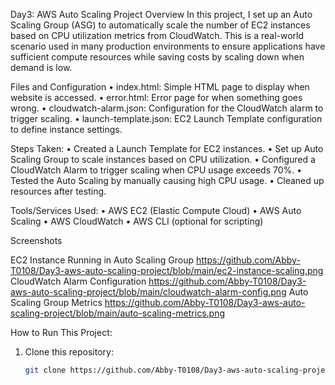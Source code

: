 Day3: AWS Auto Scaling Project
Overview
In this project, I set up an Auto Scaling Group (ASG) to automatically scale the number of EC2 instances based on CPU utilization metrics from CloudWatch. This is a real-world scenario used in many production environments to ensure applications have sufficient compute resources while saving costs by scaling down when demand is low.

Files and Configuration
•	index.html: Simple HTML page to display when website is accessed.
•	error.html: Error page for when something goes wrong.
•	cloudwatch-alarm.json: Configuration for the CloudWatch alarm to trigger scaling.
•	launch-template.json: EC2 Launch Template configuration to define instance settings.

Steps Taken:
•	Created a Launch Template for EC2 instances.
•	Set up Auto Scaling Group to scale instances based on CPU utilization.
•	Configured a CloudWatch Alarm to trigger scaling when CPU usage exceeds 70%.
•	Tested the Auto Scaling by manually causing high CPU usage.
•	Cleaned up resources after testing.

Tools/Services Used:
•	AWS EC2 (Elastic Compute Cloud)
•	AWS Auto Scaling
•	AWS CloudWatch
•	AWS CLI (optional for scripting)

Screenshots

EC2 Instance Running in Auto Scaling Group
https://github.com/Abby-T0108/Day3-aws-auto-scaling-project/blob/main/ec2-instance-scaling.png
CloudWatch Alarm Configuration
https://github.com/Abby-T0108/Day3-aws-auto-scaling-project/blob/main/cloudwatch-alarm-config.png
Auto Scaling Group Metrics
https://github.com/Abby-T0108/Day3-aws-auto-scaling-project/blob/main/auto-scaling-metrics.png

How to Run This Project:
1. Clone this repository:
   ```bash
   git clone https://github.com/Abby-T0108/Day3-aws-auto-scaling-project
